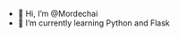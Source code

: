 - 👋 Hi, I’m @Mordechai
- 🌱 I’m currently learning Python and Flask

<!---
Mordechai-ai/Mordechai-ai is a ✨ special ✨ repository because its `README.md` (this file) appears on your GitHub profile.
You can click the Preview link to take a look at your changes.
--->
